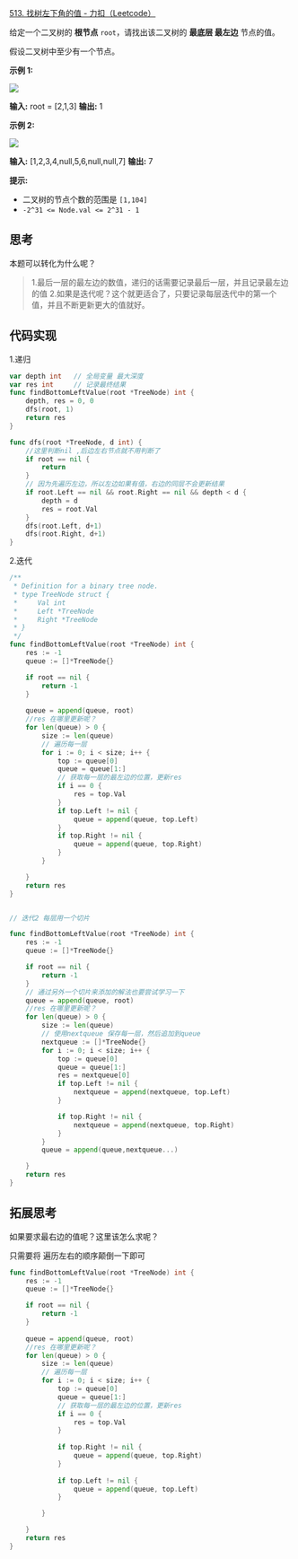   
[513. 找树左下角的值 - 力扣（Leetcode）](https://leetcode.cn/problems/find-bottom-left-tree-value/)

给定一个二叉树的 **根节点** `root`，请找出该二叉树的 **最底层 最左边** 节点的值。

假设二叉树中至少有一个节点。

**示例 1:**

![](https://assets.leetcode.com/uploads/2020/12/14/tree1.jpg)

**输入:** root = [2,1,3]
**输出:** 1

**示例 2:**

![](https://assets.leetcode.com/uploads/2020/12/14/tree2.jpg)

**输入:** [1,2,3,4,null,5,6,null,null,7]
**输出:** 7

**提示:**

-   二叉树的节点个数的范围是 `[1,104]`
-   `-2^31 <= Node.val <= 2^31 - 1`

## 思考

本题可以转化为什么呢？
> 1.最后一层的最左边的数值，递归的话需要记录最后一层，并且记录最左边的值
> 2.如果是迭代呢？这个就更适合了，只要记录每层迭代中的第一个值，并且不断更新更大的值就好。

## 代码实现
1.递归

```go
var depth int   // 全局变量 最大深度
var res int     // 记录最终结果
func findBottomLeftValue(root *TreeNode) int {
    depth, res = 0, 0   
    dfs(root, 1)
    return res
}

func dfs(root *TreeNode, d int) {
    //这里判断nil ,后边左右节点就不用判断了
    if root == nil {
        return
    }
    // 因为先遍历左边，所以左边如果有值，右边的同层不会更新结果
    if root.Left == nil && root.Right == nil && depth < d { 
        depth = d
        res = root.Val
    }
    dfs(root.Left, d+1)   
    dfs(root.Right, d+1)
}

```



2.迭代

```go
/**
 * Definition for a binary tree node.
 * type TreeNode struct {
 *     Val int
 *     Left *TreeNode
 *     Right *TreeNode
 * }
 */
func findBottomLeftValue(root *TreeNode) int {
	res := -1
	queue := []*TreeNode{}

	if root == nil {
		return -1
	}
	
	queue = append(queue, root)
	//res 在哪里更新呢？
	for len(queue) > 0 {
		size := len(queue)
		// 遍历每一层
		for i := 0; i < size; i++ {
			top := queue[0]
			queue = queue[1:]
			// 获取每一层的最左边的位置，更新res
			if i == 0 {
				res = top.Val
			}
			if top.Left != nil {
				queue = append(queue, top.Left)
			}
			if top.Right != nil {
				queue = append(queue, top.Right)
			}
		}

	}
	return res
}


// 迭代2 每层用一个切片

func findBottomLeftValue(root *TreeNode) int {
	res := -1
	queue := []*TreeNode{}

	if root == nil {
		return -1
	}
	// 通过另外一个切片来添加的解法也要尝试学习一下
	queue = append(queue, root)
	//res 在哪里更新呢？
	for len(queue) > 0 {
		size := len(queue)
		// 使用nextqueue 保存每一层，然后追加到queue
		nextqueue := []*TreeNode{}
		for i := 0; i < size; i++ {
			top := queue[0]
			queue = queue[1:]
		    res = nextqueue[0]
			if top.Left != nil {
				nextqueue = append(nextqueue, top.Left)
			}

			if top.Right != nil {
				nextqueue = append(nextqueue, top.Right)
			}
		}
		queue = append(queue,nextqueue...)

	}
	return res
}
```

## 拓展思考

如果要求最右边的值呢？这里该怎么求呢？

只需要将 遍历左右的顺序颠倒一下即可


```go
func findBottomLeftValue(root *TreeNode) int {
	res := -1
	queue := []*TreeNode{}

	if root == nil {
		return -1
	}
	
	queue = append(queue, root)
	//res 在哪里更新呢？
	for len(queue) > 0 {
		size := len(queue)
		// 遍历每一层
		for i := 0; i < size; i++ {
			top := queue[0]
			queue = queue[1:]
			// 获取每一层的最左边的位置，更新res
			if i == 0 {
				res = top.Val
			}
			
			if top.Right != nil {
				queue = append(queue, top.Right)
			}
			
			if top.Left != nil {
				queue = append(queue, top.Left)
			}

		}

	}
	return res
}


```



